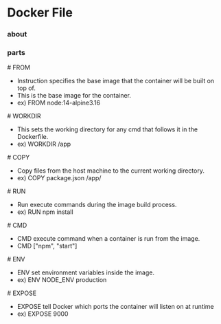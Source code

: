 # Docker File

### about 

### parts

\# FROM

- Instruction specifies the base image that the container will be built on top of.
- This is the base image for the container.
- ex) FROM node:14-alpine3.16

\# WORKDIR

- This sets the working directory for any cmd that follows it in the Dockerfile.
- ex) WORKDIR /app

\# COPY

- Copy files from the host machine to the current working directory.
- ex) COPY package.json /app/

\# RUN

- Run execute commands during the image build process.
- ex) RUN npm install

\# CMD

- CMD execute command when a container is run from the image.
- CMD ["npm", "start"]

\# ENV

- ENV set environment variables inside the image.
- ex) ENV NODE_ENV production

\# EXPOSE

- EXPOSE tell Docker which ports the container will listen on at runtime
- ex) EXPOSE 9000